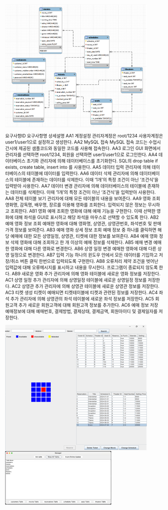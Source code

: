 ![img.png](img.png)

요구사항ID	요구사항명	상세설명
AA1	계정설정	관리자계정은 root/1234 사용자계정은 user1/user1으로 설정하고 생성한다.
AA2	MySQL
접속	MySQL 접속 코드는 수업시간시에 제공된 샘플코드와 동일한 코드를 사용해 접속한다.
AA3	로그인	GUI 화면에서 관리자를 선택하면 root/1234, 회원을 선택하면 user1/user1으로 로그인한다.
AA4	데이터베이스 초기화	관리자에 의해 데이터베이스를 초기화한다.
SQL의 drop table if exists, create table, insert into 를 사용한다.
AA5	데이터 입력	관리자에 의해 데이터베이스의 테이블에 데이터를 입력한다.
AA6	데이터 삭제	관리자에 의해 데이터베이스의 테이블에 존재하는 데이터를 삭제한다. 이때 ‘1개’의 특정 조건이 아닌 ‘조건식’을 입력받아 사용한다.
AA7	데이터 변경	관리자에 의해 데이터베이스의 테이블에 존재하는 데이터를 삭제한다. 이때 ‘1개’의 특정 조건이 아닌 ‘조건식’을 입력받아 사용한다.
AA8	전체 테이블 보기	관리자에 대해 모든 테이블의 내용을 보여준다.
AA9	영화 조회	영화명, 감독명, 배우명, 장르를 이용해 영화를 조회한다. 입력되지 않은 정보는 무시하고 조회한다.
AB1	영화 예매	조회한 영화에 대해 예매 기능을 구현한다. 이때 선택한 영화에 대해 좌석을 GUI로 표시하고 해당 좌석을 마우스로 선택할 수 있도록 한다.
AB2	예매 영화 정보 조회	예매한 영화에 대해 영화명, 상영관, 상영관번호, 좌석번호 및 판매가격 정보를 보여준다.
AB3	예매 영화 상세  정보 조회 	예매 정보 중 하나를 클릭하면 해당 예매에 대한 모든 상영일정, 상영관, 티켓에 대한 정보를 보여준다.
AB4	예매 영화 정보 삭제	영화에 대해 조회하고 한 개 이상의 예매 정보를 삭제한다.
AB5	예매 변경	예매한 영화에 대해 다른 영화로 변경한다.
AB6	상영 일정 변경	예매한 영화에 대해 다른 상영 일정으로 변경한다.
AB7	입력 기능	하나의 윈도우 안에서 모든 데이터를 기입하고 저장/취소 버튼 클릭 한번으로 입력되도록 구현한다.
AB8	오류처리	제약 조건을 벗어난 입력값에 대해 오류메시지를 표시하고 내용을 무시한다. 프로그램이 종료되지 않도록 한다.
AB9	새로운 영화
추가	관리자에 의해 영화 테이블에 새로운 영화 정보를 저장한다.
AC1	상영 일정 추가	관리자에 의해 상영일정 테이블에 새로운 상영일정 정보를 저장한다.
AC2	상영관 추가	관리자에 의해 상영관 테이블에 새로운 상영관 정보를 저장한다.
AC3	티켓 생성	티켓이 예매되면 티켓테이블에 티켓과 관련된 정보를 저장한다.
AC4	좌석 추가	관리자에 의해 상영관의 좌석 테이블에 새로운 좌석 정보를 저장한다.
AC5	회원고객 추가	새로운 회원고객에 대해 회원고객 정보를 추가한다.
AC6	예매 정보 저장	예매정보에 대해 예매번호, 결제방법, 결제상태, 결제금액, 회원아이디 및  결제일자를 저장한다.

![img_1.png](img_1.png)
![img_2.png](img_2.png)
